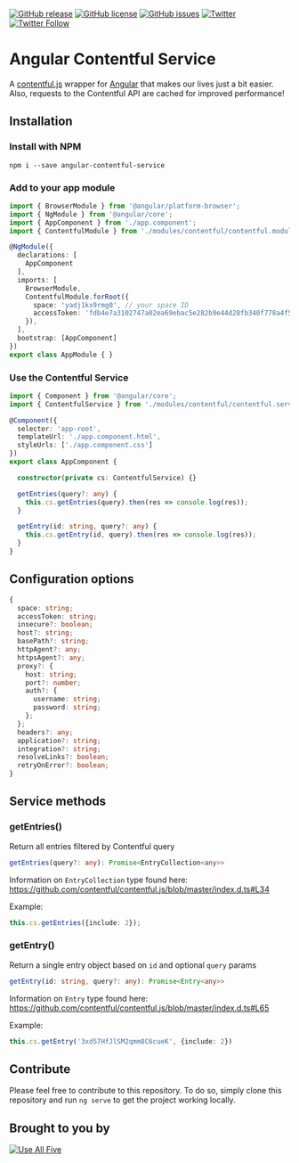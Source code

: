 [![GitHub release](https://img.shields.io/github/release/UseAllFive/angular-contentful-service.svg)]() [![GitHub license](https://img.shields.io/github/license/UseAllFive/angular-contentful-service.svg)](https://github.com/UseAllFive/angular-contentful-service) [![GitHub issues](https://img.shields.io/github/issues/UseAllFive/angular-contentful-service.svg)](https://github.com/UseAllFive/angular-contentful-service/issues) [![Twitter](https://img.shields.io/twitter/url/https/github.com/UseAllFive/angular-contentful-service.svg?style=social)](https://twitter.com/intent/tweet?text=Wow:&url=https%3A%2F%2Fgithub.com%2FUseAllFive%2Fangular-contentful-service) [![Twitter Follow](https://img.shields.io/twitter/follow/useallfive.svg?style=social&label=@UseAllFive)]()

# Angular Contentful Service

A [contentful.js](https://github.com/contentful/contentful.js/) wrapper for [Angular](http://angular.io) that makes our lives just a bit easier. Also, requests to the Contentful API are cached for improved performance!

## Installation

### Install with NPM

```
npm i --save angular-contentful-service
```

### Add to your app module

```typescript
import { BrowserModule } from '@angular/platform-browser';
import { NgModule } from '@angular/core';
import { AppComponent } from './app.component';
import { ContentfulModule } from './modules/contentful/contentful.module';

@NgModule({
  declarations: [
    AppComponent
  ],
  imports: [
    BrowserModule,
    ContentfulModule.forRoot({
      space: 'yadj1kx9rmg0', // your space ID
      accessToken: 'fdb4e7a3102747a02ea69ebac5e282b9e44d28fb340f778a4f5e788625a61abe', // your access token
    }),
  ],
  bootstrap: [AppComponent]
})
export class AppModule { }
```

### Use the Contentful Service

```typescript
import { Component } from '@angular/core';
import { ContentfulService } from './modules/contentful/contentful.service';

@Component({
  selector: 'app-root',
  templateUrl: './app.component.html',
  styleUrls: ['./app.component.css']
})
export class AppComponent {

  constructor(private cs: ContentfulService) {}

  getEntries(query?: any) {
    this.cs.getEntries(query).then(res => console.log(res));
  }

  getEntry(id: string, query?: any) {
    this.cs.getEntry(id, query).then(res => console.log(res));
  }
}
```

## Configuration options

```typescript
{
  space: string;
  accessToken: string;
  insecure?: boolean;
  host?: string;
  basePath?: string;
  httpAgent?: any;
  httpsAgent?: any;
  proxy?: {
    host: string;
    port?: number;
    auth?: {
      username: string;
      password: string;
    };
  };
  headers?: any;
  application?: string;
  integration?: string;
  resolveLinks?: boolean;
  retryOnError?: boolean;
}
```

## Service methods

### getEntries()

Return all entries filtered by Contentful query

```typescript
getEntries(query?: any): Promise<EntryCollection<any>>
```

Information on `EntryCollection` type found here: https://github.com/contentful/contentful.js/blob/master/index.d.ts#L34

Example:

```typescript
this.cs.getEntries({include: 2});
```

### getEntry()

Return a single entry object based on `id` and optional `query` params

```typescript
getEntry(id: string, query?: any): Promise<Entry<any>>
```

Information on `Entry` type found here: https://github.com/contentful/contentful.js/blob/master/index.d.ts#L65

Example:

```typescript
this.cs.getEntry('3xd57HfJlSM2qmm8C6cueK', {include: 2})
```

## Contribute

Please feel free to contribute to this repository. To do so, simply clone this repository and run `ng serve` to get the project working locally.

## Brought to you by

[![Use All Five](https://avatars0.githubusercontent.com/u/1775836?s=75&v=4)](http://useallfive.com)
